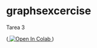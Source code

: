 # graphsexcercise
Tarea 3

(<a target="_blank" href="https://colab.research.google.com/github/JoversonRV/graphs/blob/main/GraphsPractice.ipynb">
  <img src="https://colab.research.google.com/assets/colab-badge.svg" alt="Open In Colab"/>
</a>)


